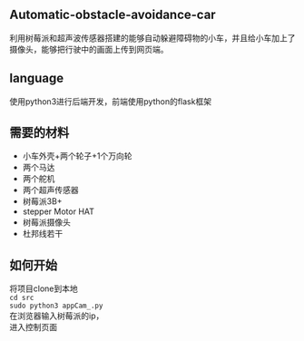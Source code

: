 ## Automatic-obstacle-avoidance-car
利用树莓派和超声波传感器搭建的能够自动躲避障碍物的小车，并且给小车加上了摄像头，能够把行驶中的画面上传到网页端。  
## language  
使用python3进行后端开发，前端使用python的flask框架
## 需要的材料
* 小车外壳+两个轮子+1个万向轮
* 两个马达
* 两个舵机
* 两个超声传感器
* 树莓派3B+
* stepper Motor HAT
* 树莓派摄像头
* 杜邦线若干
## 如何开始  
将项目clone到本地  
`cd src`  
`sudo python3 appCam_.py`  
在浏览器输入树莓派的ip，  
进入控制页面  
